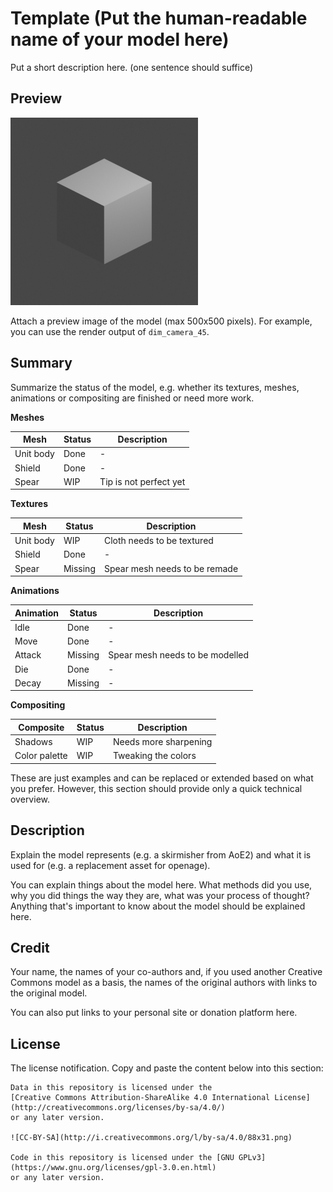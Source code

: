 # Template (Put the human-readable name of your model here)

Put a short description here. (one sentence should suffice)

## Preview

![Template image](template_image.png)

Attach a preview image of the model (max 500x500 pixels). For example, you can use the render output of `dim_camera_45`.

## Summary

Summarize the status of the model, e.g. whether its textures, meshes, animations or compositing are finished or need more work.

**Meshes**

Mesh           | Status          | Description
---------------|-----------------|---------------
Unit body      | Done            | -
Shield         | Done            | -
Spear          | WIP             | Tip is not perfect yet

**Textures**

Mesh           | Status          | Description
---------------|-----------------|---------------
Unit body      | WIP             | Cloth needs to be textured
Shield         | Done            | -
Spear          | Missing         | Spear mesh needs to be remade

**Animations**

Animation      | Status          | Description
---------------|-----------------|---------------
Idle           | Done            | -
Move           | Done            | -
Attack         | Missing         | Spear mesh needs to be modelled
Die            | Done            | -
Decay          | Missing         | -

**Compositing**

Composite      | Status          | Description
---------------|-----------------|---------------
Shadows        | WIP             | Needs more sharpening
Color palette  | WIP             | Tweaking the colors

These are just examples and can be replaced or extended based on what you prefer. However, this section should provide only a quick technical overview.

## Description

Explain the model represents (e.g. a skirmisher from AoE2) and what it is used for (e.g. a replacement asset for openage).

You can explain things about the model here. What methods did you use, why you did things the way they are, what was your process of thought? Anything that's important to know about the model should be explained here.

## Credit

Your name, the names of your co-authors and, if you used another Creative Commons model as a basis, the names of the original authors with links to the original model.

You can also put links to your personal site or donation platform here.

## License

The license notification. Copy and paste the content below into this section:

```
Data in this repository is licensed under the
[Creative Commons Attribution-ShareAlike 4.0 International License](http://creativecommons.org/licenses/by-sa/4.0/)
or any later version.

![CC-BY-SA](http://i.creativecommons.org/l/by-sa/4.0/88x31.png)

Code in this repository is licensed under the [GNU GPLv3](https://www.gnu.org/licenses/gpl-3.0.en.html)
or any later version.
```
